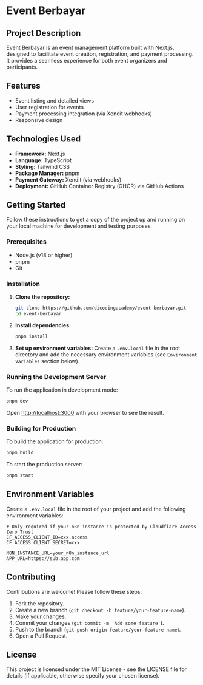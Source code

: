 # Event Berbayar

## Project Description

Event Berbayar is an event management platform built with Next.js, designed to facilitate event creation, registration, and payment processing. It provides a seamless experience for both event organizers and participants.

## Features

- Event listing and detailed views
- User registration for events
- Payment processing integration (via Xendit webhooks)
- Responsive design

## Technologies Used

- **Framework:** Next.js
- **Language:** TypeScript
- **Styling:** Tailwind CSS
- **Package Manager:** pnpm
- **Payment Gateway:** Xendit (via webhooks)
- **Deployment:** GitHub Container Registry (GHCR) via GitHub Actions

## Getting Started

Follow these instructions to get a copy of the project up and running on your local machine for development and testing purposes.

### Prerequisites

- Node.js (v18 or higher)
- pnpm
- Git

### Installation

1.  **Clone the repository:**
    ```bash
    git clone https://github.com/dicodingacademy/event-berbayar.git
    cd event-berbayar
    ```

2.  **Install dependencies:**
    ```bash
    pnpm install
    ```

3.  **Set up environment variables:**
    Create a `.env.local` file in the root directory and add the necessary environment variables (see `Environment Variables` section below).

### Running the Development Server

To run the application in development mode:

```bash
pnpm dev
```

Open [http://localhost:3000](http://localhost:3000) with your browser to see the result.

### Building for Production

To build the application for production:

```bash
pnpm build
```

To start the production server:

```bash
pnpm start
```

## Environment Variables

Create a `.env.local` file in the root of your project and add the following environment variables:

```
# Only required if your n8n instance is protected by Cloudflare Access Zero Trust
CF_ACCESS_CLIENT_ID=xxx.access
CF_ACCESS_CLIENT_SECRET=xxx

N8N_INSTANCE_URL=your_n8n_instance_url
APP_URL=https://sub.app.com
```


## Contributing

Contributions are welcome! Please follow these steps:

1.  Fork the repository.
2.  Create a new branch (`git checkout -b feature/your-feature-name`).
3.  Make your changes.
4.  Commit your changes (`git commit -m 'Add some feature'`).
5.  Push to the branch (`git push origin feature/your-feature-name`).
6.  Open a Pull Request.

## License

This project is licensed under the MIT License - see the LICENSE file for details (if applicable, otherwise specify your chosen license).
